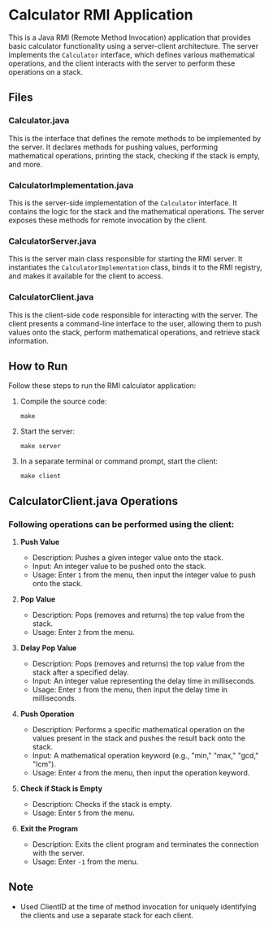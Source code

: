 # Calculator RMI Application

This is a Java RMI (Remote Method Invocation) application that provides basic calculator functionality using a server-client architecture. The server implements the `Calculator` interface, which defines various mathematical operations, and the client interacts with the server to perform these operations on a stack.

## Files


### Calculator.java

This is the interface that defines the remote methods to be implemented by the server. It declares methods for pushing values, performing mathematical operations, printing the stack, checking if the stack is empty, and more.

### CalculatorImplementation.java

This is the server-side implementation of the `Calculator` interface. It contains the logic for the stack and the mathematical operations. The server exposes these methods for remote invocation by the client.

### CalculatorServer.java

This is the server main class responsible for starting the RMI server. It instantiates the `CalculatorImplementation` class, binds it to the RMI registry, and makes it available for the client to access.

### CalculatorClient.java

This is the client-side code responsible for interacting with the server. The client presents a command-line interface to the user, allowing them to push values onto the stack, perform mathematical operations, and retrieve stack information.

## How to Run

Follow these steps to run the RMI calculator application:

1. Compile the source code:
   ```
   make
   ```

2. Start the server:
   ```
   make server
   ```

3. In a separate terminal or command prompt, start the client:
   ```
   make client
   ```


## CalculatorClient.java Operations

### Following operations can be performed using the client: 

1. **Push Value**
    - Description: Pushes a given integer value onto the stack.
    - Input: An integer value to be pushed onto the stack.
    - Usage: Enter `1` from the menu, then input the integer value to push onto the stack.

2. **Pop Value**
    - Description: Pops (removes and returns) the top value from the stack.
    - Usage: Enter `2` from the menu.

3. **Delay Pop Value**
    - Description: Pops (removes and returns) the top value from the stack after a specified delay.
    - Input: An integer value representing the delay time in milliseconds.
    - Usage: Enter `3` from the menu, then input the delay time in milliseconds.

4. **Push Operation**
    - Description: Performs a specific mathematical operation on the values present in the stack and pushes the result back onto the stack.
    - Input: A mathematical operation keyword (e.g., "min," "max," "gcd," "lcm").
    - Usage: Enter `4` from the menu, then input the operation keyword.

5. **Check if Stack is Empty**
    - Description: Checks if the stack is empty.
    - Usage: Enter `5` from the menu.

6. **Exit the Program**
    - Description: Exits the client program and terminates the connection with the server.
    - Usage: Enter `-1` from the menu.

## Note

- Used ClientID at the time of method invocation for uniquely identifying the clients and use a separate stack for each client. 


